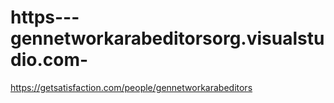 https---gennetworkarabeditorsorg.visualstudio.com-
==================================================

https://getsatisfaction.com/people/gennetworkarabeditors
